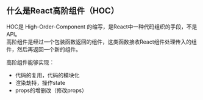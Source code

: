 ## 什么是React高阶组件（HOC）
HOC是 High-Order-Component 的缩写，是React中一种代码组织的手段，不是API。   
高阶组件是经过一个包装函数返回的组件，这类函数接收React组件处理传入的组件，然后再返回一个新的组件。     

高阶组件能够实现：
- 代码的复用，代码的模块化
- 渲染劫持，操作state
- props的增删改（修改props）